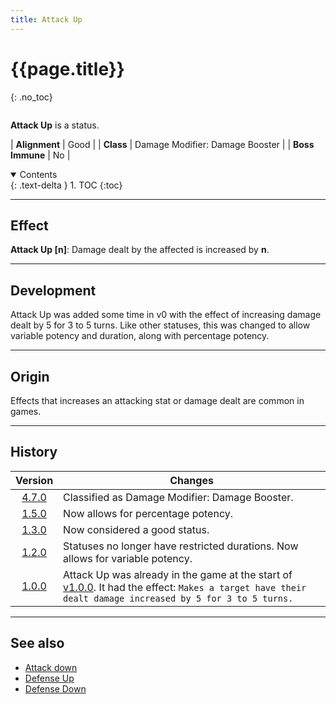 ```yaml
---
title: Attack Up
---
```


# {{page.title}}
{: .no_toc}

<div class="row">
<div class="column content" markdown="1">

**Attack Up** is a status.

| **Alignment** | Good |
| **Class** | Damage Modifier: Damage Booster |
| **Boss Immune** | No |

</div>
<div class="column toc" markdown="1">
<details open markdown="block">
<summary>
Contents
</summary>
{: .text-delta }
1. TOC
{:toc}
</details>
</div>
</div> 

---

## Effect

**Attack Up \[n\]**: Damage dealt by the affected is increased by **n**.

---

## Development

Attack Up was added some time in v0 with the effect of increasing damage dealt by 5 for 3 to 5 turns. Like other statuses, this was changed to allow variable potency and duration, along with percentage potency.

---

## Origin

Effects that increases an attacking stat or damage dealt are common in games.

---

## History

| Version | Changes |
| :---: | --- |
| [4.7.0](v4#v4.7.0) | Classified as Damage Modifier: Damage Booster. |
| [1.5.0](v1#v1.5.0) | Now allows for percentage potency. |
| [1.3.0](v1#v1.3.0) | Now considered a good status. |
| [1.2.0](v1#v1.2.0) | Statuses no longer have restricted durations. Now allows for variable potency. |
| [1.0.0](v1#v1.0.0) | Attack Up was already in the game at the start of [v1.0.0](v1#v1.0.0). It had the effect: `Makes a target have their dealt damage increased by 5 for 3 to 5 turns.` |

---

## See also

- [Attack down](attack_down)
- [Defense Up](defense_up)
- [Defense Down](defense_down)